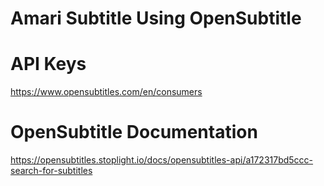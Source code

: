 # Amari Subtitle Using OpenSubtitle
# API Keys
https://www.opensubtitles.com/en/consumers

# OpenSubtitle Documentation
https://opensubtitles.stoplight.io/docs/opensubtitles-api/a172317bd5ccc-search-for-subtitles